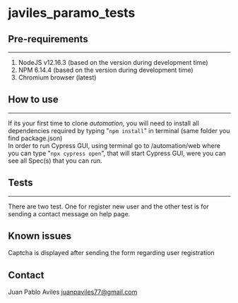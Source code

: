 # javiles_paramo_tests

## Pre-requirements
---
1. NodeJS v12.16.3 (based on the version during development time)  
2. NPM 6.14.4 (based on the version during development time)  
3. Chromium browser (latest)  

## How to use
---
If its your first time to clone *automation*, you will need to install all dependencies required by typing "```npm install```" in terminal (same folder you find package.json)  
In order to run Cypress GUI, using terminal go to <repo folder>/automation/web where you can type "```npx cypress open```", that will start Cypress GUI, were you can see all Spec(s) that you can run. 

## Tests
---

There are two test. One for register new user and the other test is for sending a contact message on help page.

## Known issues
Captcha is displayed after sending the form regarding user registration

## Contact
Juan Pablo Aviles
juanpaviles77@gmail.com
